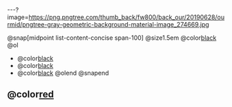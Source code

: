 ---?image=https://png.pngtree.com/thumb_back/fw800/back_our/20190628/ourmid/pngtree-gray-geometric-background-material-image_274669.jpg

@snap[midpoint list-content-concise span-100] @size1.5em
@color[black](test)
@ol
- @color[black](ไม่รู้จะเขียนไร)
- @color[black](อะไรก็ไม่รู้)
- @color[black](นั้นสิ)
@olend @snapend
## @color[red](แบบภาพนี้นะครับ)